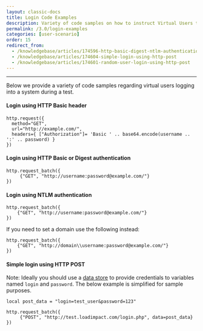 ```yaml
---
layout: classic-docs
title: Login Code Examples
description: Variety of code samples on how to instruct Virtual Users to login during a performance test
permalink: /3.0/login-examples
categories: [user-scenario]
order: 15
redirect_from:
  - /knowledgebase/articles/174596-http-basic-digest-ntlm-authentication
  - /knowledgebase/articles/174604-simple-login-using-http-post
  - /knowledgebase/articles/174601-random-user-login-using-http-post
---
```


***

Below we provide a variety of code samples regarding virtual users logging into a system during a test.

#### Login using HTTP Basic header
```
http.request({
  method="GET",
  url="http://example.com/",
  headers={ ["Authorization"]= 'Basic ' .. base64.encode(username .. ':' .. password) }
})
```
#### Login using HTTP Basic or Digest authentication
```
http.request_batch({
     {"GET", "http://username:password@example.com/"}
})
```
#### Login using NTLM authentication
```
http.request_batch({
    {"GET", "http://username:password@example.com/"}
})
```
If you need to set a domain use the following instead:
```
http.request_batch({
    {"GET", "http://domain\\username:password@example.com/"}
})
```
#### Simple login using HTTP POST
Note: Ideally you should use a [data store](data-stores) to provide credentials to variables named `login` and `password`. The below example is simplified for sample purposes.
```
local post_data = "login=test_user&password=123"

http.request_batch({
     {"POST", "http://test.loadimpact.com/login.php", data=post_data}
})
```
